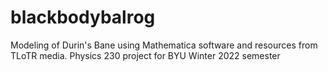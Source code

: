 # blackbodybalrog
Modeling of Durin's Bane using Mathematica software and resources from TLoTR media. Physics 230 project for BYU Winter 2022 semester
